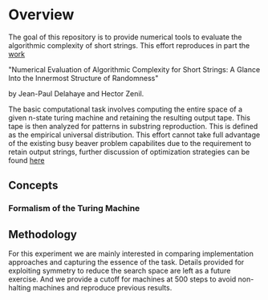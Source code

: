 
# Overview

The goal of this repository is to provide numerical tools to evaluate the algorithmic complexity of short strings. This effort reproduces in part the [work](https://arxiv.org/pdf/1101.4795.pdf) 

"Numerical Evaluation of Algorithmic Complexity for
Short Strings: A Glance Into the Innermost Structure of
Randomness"

by Jean-Paul Delahaye and Hector Zenil.

The basic computational task involves computing the entire space of a given n-state turing machine and retaining the resulting output tape. This tape is then analyzed for patterns in substring reproduction. This is defined as the empirical universal distribution. This effort cannot take full advantage of the existing busy beaver problem capabilites due to the requirement to retain output strings, further discussion of optimization strategies can be found [here](https://journals.plos.org/plosone/article/file?id=10.1371/journal.pone.0096223&type=printable)

## Concepts

### Formalism of the Turing Machine

## Methodology

For this experiment we are mainly interested in comparing implementation approaches and capturing the essence of the task. Details provided for exploiting symmetry to reduce the search space are left as a future exercise. And we provide a cutoff for machines at 500 steps to avoid non-halting machines and reproduce previous results.